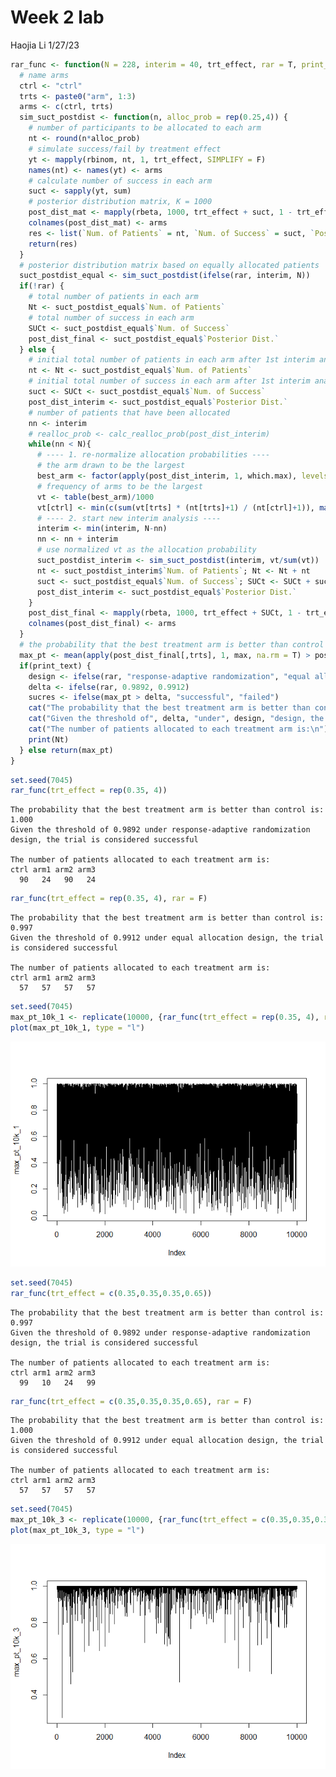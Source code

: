Week 2 lab
================
Haojia Li
1/27/23

``` r
rar_func <- function(N = 228, interim = 40, trt_effect, rar = T, print_text = T) {
  # name arms
  ctrl <- "ctrl"
  trts <- paste0("arm", 1:3)
  arms <- c(ctrl, trts)
  sim_suct_postdist <- function(n, alloc_prob = rep(0.25,4)) {
    # number of participants to be allocated to each arm
    nt <- round(n*alloc_prob)
    # simulate success/fail by treatment effect
    yt <- mapply(rbinom, nt, 1, trt_effect, SIMPLIFY = F)
    names(nt) <- names(yt) <- arms
    # calculate number of success in each arm
    suct <- sapply(yt, sum)
    # posterior distribution matrix, K = 1000
    post_dist_mat <- mapply(rbeta, 1000, trt_effect + suct, 1 - trt_effect + nt - suct)
    colnames(post_dist_mat) <- arms
    res <- list(`Num. of Patients` = nt, `Num. of Success` = suct, `Posterior Dist.` = post_dist_mat)
    return(res)
  }
  # posterior distribution matrix based on equally allocated patients
  suct_postdist_equal <- sim_suct_postdist(ifelse(rar, interim, N))
  if(!rar) {
    # total number of patients in each arm
    Nt <- suct_postdist_equal$`Num. of Patients`
    # total number of success in each arm
    SUCt <- suct_postdist_equal$`Num. of Success`
    post_dist_final <- suct_postdist_equal$`Posterior Dist.`
  } else {
    # initial total number of patients in each arm after 1st interim analysis
    nt <- Nt <- suct_postdist_equal$`Num. of Patients`
    # initial total number of success in each arm after 1st interim analysis
    suct <- SUCt <- suct_postdist_equal$`Num. of Success`
    post_dist_interim <- suct_postdist_equal$`Posterior Dist.`
    # number of patients that have been allocated
    nn <- interim
    # realloc_prob <- calc_realloc_prob(post_dist_interim)
    while(nn < N){
      # ---- 1. re-normalize allocation probabilities ----
      # the arm drawn to be the largest
      best_arm <- factor(apply(post_dist_interim, 1, which.max), levels = 1:4, labels = arms)
      # frequency of arms to be the largest
      vt <- table(best_arm)/1000
      vt[ctrl] <- min(c(sum(vt[trts] * (nt[trts]+1) / (nt[ctrl]+1)), max(vt[trts])))
      # ---- 2. start new interim analysis ----
      interim <- min(interim, N-nn)
      nn <- nn + interim
      # use normalized vt as the allocation probability
      suct_postdist_interim <- sim_suct_postdist(interim, vt/sum(vt))
      nt <- suct_postdist_interim$`Num. of Patients`; Nt <- Nt + nt
      suct <- suct_postdist_equal$`Num. of Success`; SUCt <- SUCt + suct
      post_dist_interim <- suct_postdist_equal$`Posterior Dist.`
    }
    post_dist_final <- mapply(rbeta, 1000, trt_effect + SUCt, 1 - trt_effect + Nt - SUCt)
    colnames(post_dist_final) <- arms
  }
  # the probability that the best treatment arm is better than control
  max_pt <- mean(apply(post_dist_final[,trts], 1, max, na.rm = T) > post_dist_final[,ctrl])
  if(print_text) {
    design <- ifelse(rar, "response-adaptive randomization", "equal allocation")
    delta <- ifelse(rar, 0.9892, 0.9912)
    sucres <- ifelse(max_pt > delta, "successful", "failed")
    cat("The probability that the best treatment arm is better than control is:", formatC(max_pt, digits = 3, format = "f"), "\n")
    cat("Given the threshold of", delta, "under", design, "design, the trial is considered", sucres, "\n\n")
    cat("The number of patients allocated to each treatment arm is:\n")
    print(Nt)
  } else return(max_pt)
}
```

``` r
set.seed(7045)
rar_func(trt_effect = rep(0.35, 4))
```

    The probability that the best treatment arm is better than control is: 1.000 
    Given the threshold of 0.9892 under response-adaptive randomization design, the trial is considered successful 

    The number of patients allocated to each treatment arm is:
    ctrl arm1 arm2 arm3 
      90   24   90   24 

``` r
rar_func(trt_effect = rep(0.35, 4), rar = F)
```

    The probability that the best treatment arm is better than control is: 0.997 
    Given the threshold of 0.9912 under equal allocation design, the trial is considered successful 

    The number of patients allocated to each treatment arm is:
    ctrl arm1 arm2 arm3 
      57   57   57   57 

``` r
set.seed(7045)
max_pt_10k_1 <- replicate(10000, {rar_func(trt_effect = rep(0.35, 4), rar = F, print_text = F)})
plot(max_pt_10k_1, type = "l")
```

![](Week-2-lab_files/figure-commonmark/unnamed-chunk-3-1.png)

``` r
set.seed(7045)
rar_func(trt_effect = c(0.35,0.35,0.35,0.65))
```

    The probability that the best treatment arm is better than control is: 0.997 
    Given the threshold of 0.9892 under response-adaptive randomization design, the trial is considered successful 

    The number of patients allocated to each treatment arm is:
    ctrl arm1 arm2 arm3 
      99   10   24   99 

``` r
rar_func(trt_effect = c(0.35,0.35,0.35,0.65), rar = F)
```

    The probability that the best treatment arm is better than control is: 1.000 
    Given the threshold of 0.9912 under equal allocation design, the trial is considered successful 

    The number of patients allocated to each treatment arm is:
    ctrl arm1 arm2 arm3 
      57   57   57   57 

``` r
set.seed(7045)
max_pt_10k_3 <- replicate(10000, {rar_func(trt_effect = c(0.35,0.35,0.35,0.65), rar = F, print_text = F)})
plot(max_pt_10k_3, type = "l")
```

![](Week-2-lab_files/figure-commonmark/unnamed-chunk-5-1.png)
